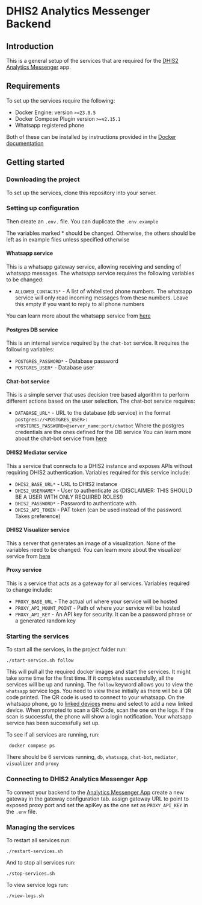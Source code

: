 # DHIS2 Analytics Messenger Backend

## Introduction

This is a general setup of the services that are required for
the [DHIS2 Analytics Messenger](https://github.com/hisptz/dhis2-analytics-messenger-app) app.

## Requirements

To set up the services require the following:

- Docker Engine: version `>=23.0.5`
- Docker Compose Plugin version `>=v2.15.1`
- Whatsapp registered phone

Both of these can be installed by instructions provided in
the [Docker documentation](https://docs.docker.com/engine/install/)

## Getting started

### Downloading the project

To set up the services, clone this repository into your server.

### Setting up configuration

Then create an `.env.` file. You can duplicate the `.env.example`

The variables marked * should be changed. Otherwise, the others should be left as in example files unless specified
otherwise

#### Whatsapp service

This is a whatsapp gateway service, allowing receiving and sending of whatsapp messages. The whatsapp service requires
the following variables to be changed:

- `ALLOWED_CONTACTS*` - A list of whitelisted phone numbers. The whatsapp service will only read incoming messages from
  these numbers. Leave this empty if you want to reply to all phone numbers

You can learn more about the whatsapp service from [here](https://github.com/hisptz/whatsapp-server#readme)

#### Postgres DB service

This is an internal service required by the `chat-bot` service. It requires the following variables:

- `POSTGRES_PASSWORD*` - Database password
- `POSTGRES_USER*` - Database user

#### Chat-bot service

This is a simple server that uses decision tree based algorithm to perform different actions based on the user
selection.
The chat-bot service requires:

- `DATABASE_URL*` - URL to the database (db service) in the
  format `postgres://<POSTGRES_USER>:<POSTGRES_PASSWORD>@server_name:port/chatbot`
  Where the postgres credentials are the ones defined for the DB service
  You can learn more about the chat-bot service from [here](https://github.com/hisptz/chatbot-server#readme)

#### DHIS2 Mediator service

This a service that connects to a DHIS2 instance and exposes APIs without requiring DHIS2 authentication. Variables
required for this service include:

- `DHIS2_BASE_URL*` - URL to DHIS2 instance
- `DHIS2_USERNAME*` - User to authenticate as (DISCLAIMER: THIS SHOULD BE A USER WITH ONLY REQUIRED ROLES!)
- `DHIS2_PASSWORD*` - Password to authenticate with.
- `DHIS2_API_TOKEN` - PAT token (can be used instead of the password. Takes preference)

#### DHIS2 Visualizer service

This a server that generates an image of a visualization. None of the variables need to be changed:
You can learn more about the visualizer service from [here](https://github.com/hisptz/dhis2-visualizer)

#### Proxy service

This is a service that acts as a gateway for all services. Variables required to change include:

- `PROXY_BASE_URL` - The actual url where your service will be hosted
- `PROXY_API_MOUNT_POINT` - Path of where your service will be hosted
- `PROXY_API_KEY` - An API key for security. It can be a password phrase or a generated random key

### Starting the services

To start all the services, in the project folder run:

```shell
./start-service.sh follow
```

This will pull all the required docker images and start the services. It might take some time for the first time. If it
completes successfully, all the services will be up and running. The `follow` keyword allows you to view the `whatsapp`
service logs. You need to view these initially as there will be a QR code printed. The QR code is used to connect to
your whatsapp.
On the whatsapp phone, go to [linked
devices](https://faq.whatsapp.com/1317564962315842/?cms_platform=web) menu and select to add a new linked device. When
prompted to scan a QR Code, scan the one on the logs. If the
scan is successful, the phone will show a login notification. Your whatsapp service has been successfully set up.

To see if all services are running, run:

```shell
 docker compose ps
```

There should be 6 services running, `db`, `whatsapp`, `chat-bot`, `mediator`, `visualizer` and `proxy`

### Connecting to DHIS2 Analytics Messenger App

To connect your backend to the [Analytics Messenger App](https://github.com/hisptz/dhis2-analytics-messenger-app) create
a new gateway in the gateway configuration tab. assign gateway URL to point to exposed proxy port and set the apiKey as
the one set as `PROXY_API_KEY` in the `.env` file.

### Managing the services

To restart all services run:

```shell
./restart-services.sh
```

And to stop all services run:

```shell
./stop-services.sh
```

To view service logs run:

```shell
./view-logs.sh
```








